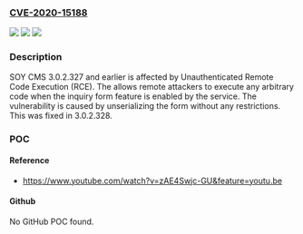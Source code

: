 ### [CVE-2020-15188](https://cve.mitre.org/cgi-bin/cvename.cgi?name=CVE-2020-15188)
![](https://img.shields.io/static/v1?label=Product&message=soycms&color=blue)
![](https://img.shields.io/static/v1?label=Version&message=n%2Fa&color=blue)
![](https://img.shields.io/static/v1?label=Vulnerability&message=%7B%22CWE-502%22%3A%22Deserialization%20of%20Untrusted%20Data%22%7D&color=brighgreen)

### Description

SOY CMS 3.0.2.327 and earlier is affected by Unauthenticated Remote Code Execution (RCE). The allows remote attackers to execute any arbitrary code when the inquiry form feature is enabled by the service. The vulnerability is caused by unserializing the form without any restrictions. This was fixed in 3.0.2.328.

### POC

#### Reference
- https://www.youtube.com/watch?v=zAE4Swjc-GU&feature=youtu.be

#### Github
No GitHub POC found.

